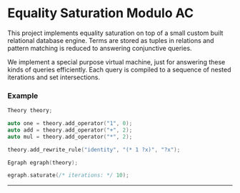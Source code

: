 # Equality Saturation Modulo AC

This project implements equality saturation on top of a small custom built relational database engine.
Terms are stored as tuples in relations and pattern matching is reduced to answering conjunctive queries.

We implement a special purpose virtual machine, just for answering these kinds of queries efficiently.
Each query is compiled to a sequence of nested iterations and set intersections.

### Example

```cpp
Theory theory;

auto one = theory.add_operator("1", 0);
auto add = theory.add_operator("+", 2);
auto mul = theory.add_operator("*", 2);

theory.add_rewrite_rule("identity", "(* 1 ?x)", "?x");

Egraph egraph(theory);

egraph.saturate(/* iterations: */ 10);
```

---
